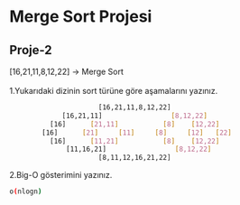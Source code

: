 # Merge Sort Projesi
## Proje-2
[16,21,11,8,12,22] -> Merge Sort <br/><br/>
1.Yukarıdaki dizinin sort türüne göre aşamalarını yazınız.<br>
```sh
                      [16,21,11,8,12,22]
             [16,21,11]                 [8,12,22] 
          [16]      [21,11]           [8]    [12,22] 
        [16]      [21]     [11]     [8]     [12]   [22]
          [16]      [11,21]           [8]    [12,22]
              [11,16,21]                 [8,12,22]
                      [8,11,12,16,21,22]
```
2.Big-O gösterimini yazınız.<br/>
```sh
o(nlogn)
```
